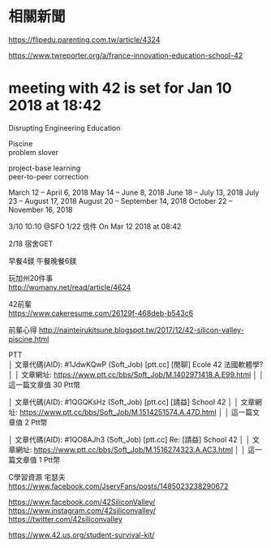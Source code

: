 # 相關新聞
https://flipedu.parenting.com.tw/article/4324  

https://www.twreporter.org/a/france-innovation-education-school-42  
  

# meeting with 42 is set for Jan 10 2018 at 18:42
Disrupting Engineering Education  

Piscine  
problem slover

project-base learning  
peer-to-peer correction  
  

 March 12 – April 6, 2018
 May 14 – June 8, 2018
 June 18 – July 13, 2018
 July 23 – August 17, 2018
 August 20 – September 14, 2018
 October 22 – November 16, 2018

3/10 10:10 @SFO
1/22 信件 On Mar 12 2018 at 08:42  

2/18 宿舍GET

早餐4鎂
午餐晚餐6鎂

玩加州20件事  
http://womany.net/read/article/4624  
  
42前輩  
https://www.cakeresume.com/26129f-468deb-b543c6  

前輩心得
http://nainteirukitsune.blogspot.tw/2017/12/42-silicon-valley-piscine.html

PTT  
│ 文章代碼(AID): #1JdwKQwP (Soft_Job) [ptt.cc] [閒聊] Ecole 42 法國軟體學? │
│ 文章網址: https://www.ptt.cc/bbs/Soft_Job/M.1402971418.A.E99.html        │
│ 這一篇文章值 30 Ptt幣

│ 文章代碼(AID): #1QGQKsHz (Soft_Job) [ptt.cc] [請益] School 42            │
│ 文章網址: https://www.ptt.cc/bbs/Soft_Job/M.1514251574.A.47D.html        │
│ 這一篇文章值 2 Ptt幣
  
│ 文章代碼(AID): #1QO8AJh3 (Soft_Job) [ptt.cc] Re: [請益] School 42        │
│ 文章網址: https://www.ptt.cc/bbs/Soft_Job/M.1516274323.A.AC3.html        │
│ 這一篇文章值 1 Ptt幣   

C學習資源
宅瑟夫
https://www.facebook.com/JservFans/posts/1485023238290672


https://www.facebook.com/42SiliconValley/  
https://www.instagram.com/42siliconvalley/  
https://twitter.com/42siliconvalley  


https://www.42.us.org/student-survival-kit/  
